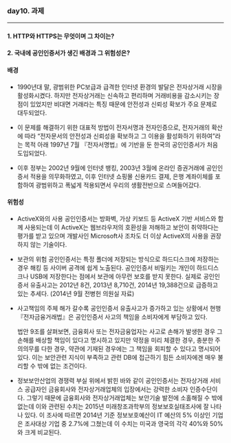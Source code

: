 ### day10. 과제
---

#### 1. HTTP와 HTTPS는 무엇이며 그 차이는?




#### 2. 국내에 공인인증서가 생긴 배경과 그 위험성은?

#### 배경
- 1990년대 말, 광범위한 PC보급과 급격한 인터넷 환경의 발달은 전자상거래 시장을 활성화시켰다. 하지만 전자상거래는 신속하고 편리하며 거래비용을 감소시키는 장점이 있었지만 비대면 거래라는 특징 때문에 안전성과 신뢰성 확보가 주요 문제로 대두되었다.

- 이 문제를 해결하기 위한 대표적 방법이 전자서명과 전자인증으로, 전자거래의 확산에 따라 “전자문서의 안전성과 신뢰성을 확보하고 그 이용을 활성화하기 위하여”라는 목적 아래 1997년 7월 『전자서명법』에 기반을 둔 한국의 공인인증서가 처음 도입되었다.

- 이후 정부는 2002년 9월에 인터넷 뱅킹, 2003년 3월에 온라인 증권거래에 공인인증서 적용을 의무화하였고, 이후 인터넷 쇼핑몰 신용카드 결제, 은행 계좌이체를 포함하여 광범위하고 폭넓게 적용되면서 우리의 생활전반으로 스며들어갔다.

#### 위험성
- ActiveX와의 사용
공인인증서는 방화벽, 가상 키보드 등 ActiveX 기반 서비스와 함께 사용되는데 이 ActiveX는 웹브라우저의 호환성을 저해하고 보안이 취약하다는 평가를 받고 있으며 개발사인 Microsoft사 조차도 더 이상 ActiveX의 사용을 권장하지 않는 기술이다.

- 보관의 위험
공인인증서는 특정 폴더에 저장되는 방식으로 하드디스크에 저장하는 경우 해킹 등 사이버 공격에 쉽게 노출된다. 공인인증서 비밀키는 개인이 하드디스크나 USB에 저장한다는 점에서 보관에 아무런 보호를 받지 못한다. 실제로 공인인증서 유출사고는 2012년 8건, 2013년 8,710건, 2014년 19,388건으로 급증하고 있는 추세다. (2014년 9월 전병헌 의원실 자료)

- 사고책임의 주체
해가 갈수록 공인인증서 유출사고가 증가하고 있는 상황에서 현행 『전자금융거래법』은 공인인증서 사고의 책임을 소비자에게 부담하고 있다.

    법안 9조를 살펴보면, 금융회사 또는 전자금융업자는 사고로 손해가 발생한 경우 그 손해를 배상할 책임이 있다고 명시하고 있지만 약정을 미리 체결한 경우, 충분한 주의의무를 다한 경우, 약관에 기재된 경우에는 그 책임을 회피할 수 있다고 명시되어 있다. 이는 보안관련 지식이 부족하고 관련 DB에 접근하기 힘든 소비자에겐 매우 불리할 수 밖에 없는 조건이다.
    
- 정보보안산업의 경쟁력 부실
  위에서 밝힌 바와 같이 공인인증서는 전자상거래 서비스 공급자인 금융회사와 전자상거래업체의 입장에서는 강력한 소비자 인증수단이다. 그렇기 때문에 금융회사와 전자상거래업체는 보안기술 발전에 소홀해질 수 밖에 없는데 이와 관련된 수치는 2015년 미래창조과학부의 정보보호실태조사에 잘 나타나 있다.
  이 조사에 따르면 2014년 기준 정보보호예산이 IT 예산의 5% 이상인 기업은 조사대상 기업 중 2.7%에 그쳤는데 이 수치는 미국과 영국의 각각 40%와 50%와 크게 비교된다.
  
  
